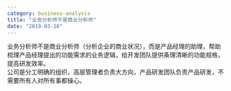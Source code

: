 ```yaml
---
category: business-analysis
title: "业务分析师不是商业分析师"
date: "2019-03-28"
---
```


业务分析师不是商业分析师（分析企业的商业状况），而是产品经理的助理，帮助梳理产品经理提出的功能需求的业务逻辑，给开发团队提供条理清晰的功能规格，提高研发效率。  
公司是分工明确的组织，高层管理者负责大方向，产品研发团队负责产品研发，不需要所有人对所有事都操心。
